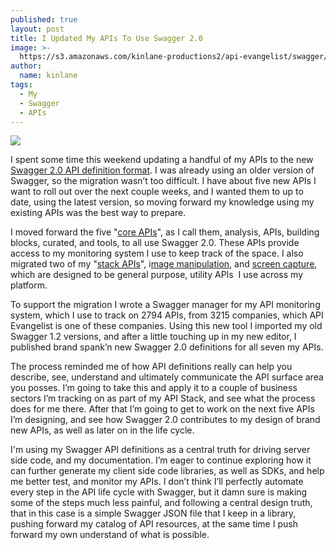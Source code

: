 ```yaml
---
published: true
layout: post
title: I Updated My APIs To Use Swagger 2.0
image: >-
  https://s3.amazonaws.com/kinlane-productions2/api-evangelist/swagger/swaggerLogo360.png
author:
  name: kinlane
tags:
  - My
  - Swagger
  - APIs
---
```

[![](https://s3.amazonaws.com/kinlane-productions2/api-evangelist/swagger/swaggerLogo360.png)](http://swagger.io/)

I spent some time this weekend updating a handful of my APIs to the new [Swagger 2.0 API definition format](http://swagger.io/). I was already using an older version of Swagger, so the migration wasn’t too difficult. I have about five new APIs I want to roll out over the next couple weeks, and I wanted them to up to date, using the latest version, so moving forward my knowledge using my existing APIs was the best way to prepare.

I moved forward the five "[core APIs](http://developer.apievangelist.com/core-apis.html)", as I call them, analysis, APIs, building blocks, curated, and tools, to all use Swagger 2.0. These APIs provide access to my monitoring system I use to keep track of the space. I also migrated two of my "[stack APIs](http://developer.apievangelist.com/stack-apis.html)", i[mage manipulation](http://image.manipulation.apievangelist.com/), and [screen capture](http://screen-capture.apievangelist.com/), which are designed to be general purpose, utility APIs  I use across my platform.

To support the migration I wrote a Swagger manager for my API monitoring system, which I use to track on 2794 APIs, from 3215 companies, which API Evangelist is one of these companies. Using this new tool I imported my old Swagger 1.2 versions, and after a little touching up in my new editor, I published brand spank’n new Swagger 2.0 definitions for all seven my APIs.

The process reminded me of how API definitions really can help you describe, see, understand and ultimately communicate the API surface area you posses. I’m going to take this and apply it to a couple of business sectors I’m tracking on as part of my API Stack, and see what the process does for me there. After that I’m going to get to work on the next five APIs I’m designing, and see how Swagger 2.0 contributes to my design of brand new APIs, as well as later on in the life cycle.

I'm using my Swagger API definitions as a central truth for driving server side code, and my documentation. I’m eager to continue exploring how it can further generate my client side code libraries, as well as SDKs, and help me better test, and monitor my APIs. I don’t think I’ll perfectly automate every step in the API life cycle with Swagger, but it damn sure is making some of the steps much less painful, and following a central design truth, that in this case is a simple Swagger JSON file that I keep in a library, pushing forward my catalog of API resources, at the same time I push forward my own understand of what is possible.